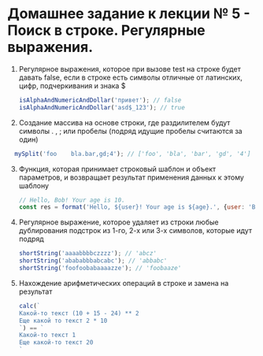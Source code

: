 # Домашнее задание к лекции № 5 - Поиск в строке. Регулярные выражения.

1. Регулярное выражения, которое при вызове test на строке будет давать false,
   если в строке есть символы отличные от латинских, цифр, подчеркивания и знака $

   ```js
   isAlphaAndNumericAndDollar('привет'); // false
   isAlphaAndNumericAndDollar('asd$_123'); // true
   ```

2.  Создание массива на основе строки, где раздилителем будут символы . , ; или пробелы (подряд идущие пробелы считаются за один)

   ```js
     mySplit('foo    bla.bar,gd;4'); // ['foo', 'bla', 'bar', 'gd', '4']
   ```

3. Функция, которая принимает строковый шаблон и объект параметров, и возвращает результат применения данных к этому шаблону

   ```js
   // Hello, Bob! Your age is 10.
   const res = format('Hello, ${user}! Your age is ${age}.', {user: 'Bob', age: 10});
   ```

4. Регулярное выражение, которое удаляет из строки любые дублирования подстрок из 1-го, 2-х или 3-х символов, которые идут подряд

   ```js
   shortString('aaaabbbbczzzz'); // 'abcz'
   shortString('abababbbabcabc'); // 'abbabc'
   shortString('foofoobabaaaazze'); // 'foobaaze'
   ```

5. Нахождение арифметических операций в строке и замена на результат

   ```js
   calc(`
   Какой-то текст (10 + 15 - 24) ** 2
   Еще какой то текст 2 * 10
   `) == `
   Какой-то текст 1
   Еще какой-то текст 20
   `
   ```
